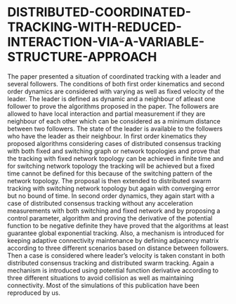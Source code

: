 # DISTRIBUTED-COORDINATED-TRACKING-WITH-REDUCED-INTERACTION-VIA-A-VARIABLE-STRUCTURE-APPROACH

The paper presented a situation of coordinated tracking with a leader and several followers.
The conditions of both first order kinematics and second order dynamics are considered
with varying as well as fixed velocity of the leader. The leader is defined as dynamic and
a neighbour of atleast one follower to prove the algorithms proposed in the paper. The
followers are allowed to have local interaction and partial measurement if they are neighbour
of each other which can be considered as a minimum distance between two followers. The
state of the leader is available to the followers who have the leader as their neighbour. In
first order kinematics they proposed algorithms considering cases of distributed consensus
tracking with both fixed and switching graph or network topologies and prove that the
tracking with fixed network topology can be achieved in finite time and for switching
network topology the tracking will be achieved but a fixed time cannot be defined for this
because of the switching pattern of the network topology. The proposal is then extended to
distributed swarm tracking with switching network topology but again with converging error
but no bound of time. In second order dynamics, they again start with a case of distributed
consensus tracking without any acceleration measurements with both switching and fixed
network and by proposing a control parameter, algorithm and proving the derivative of
the potential function to be negative definite they have proved that the algorithms at least
guarantee global exponential tracking. Also, a mechanism is introduced for keeping adaptive
connectivity maintenance by defining adjacency matrix according to three different scenarios
based on distance between followers. Then a case is considered where leader’s velocity is
taken constant in both distributed consensus tracking and distributed swarm tracking. Again
a mechanism is introduced using potential function derivative according to three different
situations to avoid collision as well as maintaining connectivity.
Most of the simulations of this publication have been reproduced by us.

